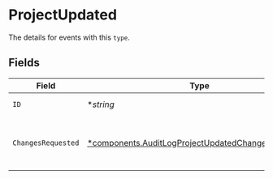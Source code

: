 # ProjectUpdated

The details for events with this `type`.


## Fields

| Field                                                                                                                   | Type                                                                                                                    | Required                                                                                                                | Description                                                                                                             |
| ----------------------------------------------------------------------------------------------------------------------- | ----------------------------------------------------------------------------------------------------------------------- | ----------------------------------------------------------------------------------------------------------------------- | ----------------------------------------------------------------------------------------------------------------------- |
| `ID`                                                                                                                    | **string*                                                                                                               | :heavy_minus_sign:                                                                                                      | The project ID.                                                                                                         |
| `ChangesRequested`                                                                                                      | [*components.AuditLogProjectUpdatedChangesRequested](../../models/components/auditlogprojectupdatedchangesrequested.md) | :heavy_minus_sign:                                                                                                      | The payload used to update the project.                                                                                 |